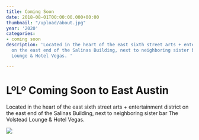 ```yaml
---
title: Coming Soon
date: 2018-08-01T00:00:00.000+00:00
thumbnail: "/upload/about.jpg"
year: '2020'
categories:
- coming soon
description: 'Located in the heart of the east sixth street arts + entertainment district
  on the east end of the Salinas Building, next to neighboring sister bar The Volstead
  Lounge & Hotel Vegas. '

---
```

# **LºLº** Coming Soon to East Austin

Located in the heart of the east sixth street arts + entertainment district on the east end of the Salinas Building, next to neighboring sister bar The Volstead Lounge & Hotel Vegas.

![](/upload/about.jpg)